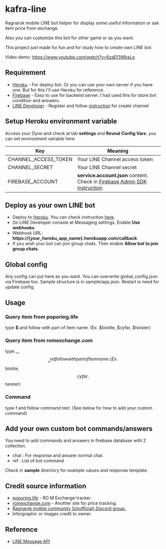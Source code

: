 # kafra-line
Ragnarok mobile LINE bot helper for display some useful information or ask item price from exchange. 

Also you can customize this bot for other game or as you want.

This project just made for fun and for study how to create own LINE bot.

Video demo: https://www.youtube.com/watch?v=6zaEf3WksLg

## Requirement

- [Heroku](https://dashboard.heroku.com) - For deploy bot. Or you can use your own server if you have one. But for this I'll use Heroku for reference.
- [Firebase](https://firebase.google.com) - Easy to use for backend server. I had used this for store bot condition and answers.
- [LINE Developer](https://developers.line.biz) - Register and follow [instruction](https://developers.line.biz/en/docs/messaging-api/getting-started) for create channel

## Setup Heroku environment variable

Access your Dyno and check at tab **settings** and **Reveal Config Vars**. you can set environment variable here

| Key  | Meaning |
| ------------- | ------------- |
| CHANNEL_ACCESS_TOKEN  | Your LINE Channel access token  |
| CHANNEL_SECRET  | Your LINE Channel secret  |
| FIREBASE_ACCOUNT  | **service.account.json** content. Check in [Firebase Admin SDK instruction](https://firebase.google.com/docs/admin/setup?authuser=0).   |


## Deploy as your own LINE bot

- Deploy to [Heroku](https://dashboard.heroku.com). You can check instruction [here](https://devcenter.heroku.com/articles/getting-started-with-nodejs).
- On LINE Developer console at Messaging settings.  Enable __Use webhooks__.
- Webhook URL: __https://{your_heroku_app_name}.herokuapp.com/callback__.
- If you wish your bot can join group chats. Then enable __Allow bot to join group chats__.

## Global config
Any config can put here as you want. You can overwrite global_config.json via Firebase too. Sample structure is in sample/app.json. Restart is need for update config.

## Usage

### Query item from poporing.life

type __$__ and follow with part of item name. (Ex. $biotite, $cyfar, $twister)

### Query item from romexchange.com

type __$$__ and follow with part of item name. (Ex. $$biotite, $$cyfar, $$twister)

### Command

type __!__ and follow command text. (See below for how to add your custom command)

## Add your own custom bot commands/answers

You need to add commands and answers in firebase database with 2 collection.

- chat : For response and answer normal chat.
- ref : List of bot command

Check in **sample** directory for example values and response template.

## Credit source information
- [poporing.life](https://poporing.life/) - RO M Exchange tracker.
- [romexchange.com](https://www.romexchange.com) - Another site for price tracking.
- [Ragnarok mobile community (Unofficial) Discord group.](https://discord.gg/NEccsCX)
- Inforgraphic or images credit to owner.

## Reference
- [LINE Message API](https://developers.line.biz/en/docs/messaging-api)